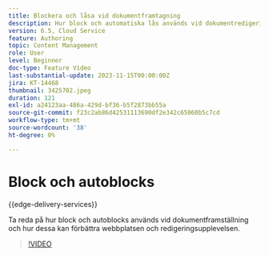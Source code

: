 ```yaml
---
title: Blockera och låsa vid dokumentframtagning
description: Hur block och automatiska lås används vid dokumentredigering.
version: 6.5, Cloud Service
feature: Authoring
topic: Content Management
role: User
level: Beginner
doc-type: Feature Video
last-substantial-update: 2023-11-15T00:00:00Z
jira: KT-14468
thumbnail: 3425702.jpeg
duration: 121
exl-id: a24123aa-486a-429d-bf36-b5f2873bb55a
source-git-commit: f23c2ab86d42531113690df2e342c65060b5c7cd
workflow-type: tm+mt
source-wordcount: '38'
ht-degree: 0%

---
```


# Block och autoblocks

{{edge-delivery-services}}

Ta reda på hur block och autoblocks används vid dokumentframställning och hur dessa kan förbättra webbplatsen och redigeringsupplevelsen.

>[!VIDEO](https://video.tv.adobe.com/v/3425703/?learn=on)
